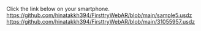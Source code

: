 Click the link below on your smartphone.
https://github.com/hinatakkh394/FirsttryWebAR/blob/main/sample5.usdz
https://github.com/hinatakkh394/FirsttryWebAR/blob/main/31055957.usdz
